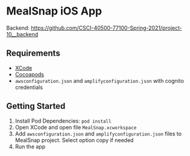 # MealSnap iOS App
Backend: https://github.com/CSCI-40500-77100-Spring-2021/project-10__backend

## Requirements

- [XCode](https://developer.apple.com/xcode/)
- [Cocoapods](https://cocoapods.org/)
- `awsconfiguration.json` and `amplifyconfiguration.json` with cognito credentials

## Getting Started

1. Install Pod Dependencies: `pod install`
2. Open XCode and open file `MealSnap.xcworkspace`
3. Add `awsconfiguration.json` and `amplifyconfiguration.json` files to MealSnap project. Select option copy if needed
4. Run the app
